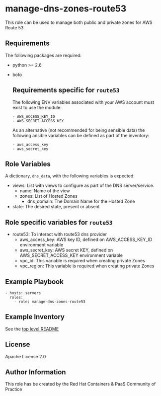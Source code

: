 manage-dns-zones-route53
========================

This role can be used to manage both public and private zones for AWS Route 53.


Requirements
------------

The following packages are required:

  - python >= 2.6
  - boto

    Requirements specific for **`route53`**
    ---------------------------------------

      The following ENV variables associated with your AWS account must exist to use the module:

        - AWS_ACCESS_KEY_ID
        - AWS_SECRET_ACCESS_KEY

      As an alternative (not recommended for being sensible data) the following ansible variables can be defined as part of the inventory:

        - aws_access_key
        - aws_secret_key

Role Variables
--------------

A dictionary, `dns_data`, with the following variables is expected:

  - views: List with views to configure as part of the DNS server/service.
    - name: Name of the view
    - zones: List of Hosted Zones
      - dns_domain: The Domain Name for the Hosted Zone
  - state: The desired state, present or absent

  Role specific variables for **`route53`**
  -----------------------------------------
  - route53: To interact with route53 dns provider
    - aws_access_key: AWS key ID, defined on AWS_ACCESS_KEY_ID environment variable
    - aws_secret_key: AWS secret KEY, defined on AWS_SECRET_ACCESS_KEY environment variable
    - vpc_id: This variable is required when creating private Zones
    - vpc_region: This variable is required when creating private Zones





Example Playbook
----------------

```
- hosts: servers
  roles:
    - role: manage-dns-zones-route53
```

Example Inventory
-----------------

See the [top level README](../README.md)


License
-------

Apache License 2.0


Author Information
------------------

This role has be created by the Red Hat Containers & PaaS Community of Practice
